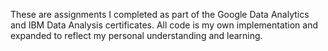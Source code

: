 These are assignments I completed as part of the Google Data Analytics and IBM Data Analysis certificates. All code is my own implementation and expanded to reflect my personal understanding and learning.
